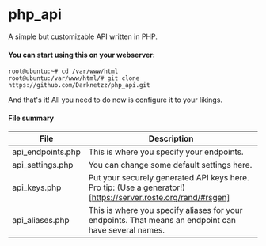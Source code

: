 # php_api
A simple but customizable API written in PHP.

#### You can start using this on your webserver:
```
root@ubuntu:~# cd /var/www/html
root@ubuntu:/var/www/html/# git clone https://github.com/Darknetzz/php_api.git
```
And that's it!
All you need to do now is configure it to your likings.

#### File summary
| File | Description |
| --- | --- |
| api_endpoints.php | This is where you specify your endpoints. |
| api_settings.php  | You can change some default settings here.|
| api_keys.php      | Put your securely generated API keys here. Pro tip: (Use a generator!)[https://server.roste.org/rand/#rsgen] |
| api_aliases.php   | This is where you specify aliases for your endpoints. That means an endpoint can have several names. |
